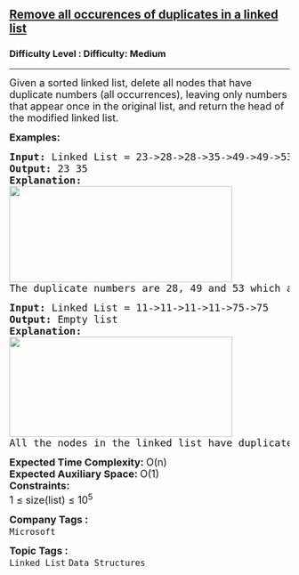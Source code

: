 <h2><a href="https://www.geeksforgeeks.org/problems/remove-all-occurences-of-duplicates-in-a-linked-list/1">Remove all occurences of duplicates in a linked list</a></h2><h3>Difficulty Level : Difficulty: Medium</h3><hr><div class="problems_problem_content__Xm_eO" bis_skin_checked="1"><p><span style="font-size: 18px;">Given a sorted linked list, delete all nodes that have duplicate numbers (all occurrences), leaving only numbers that appear once in the original list, and </span><span style="font-size: 18px;">return the head of the modified linked list.</span><span style="font-size: 18px;">&nbsp;</span></p>
<p><span style="font-size: 18px;"><strong>Examples:</strong></span></p>
<pre><span style="font-size: 18px;"><strong>Input: </strong></span><span style="font-size: 18px;">Linked List = 23-&gt;28-&gt;28-&gt;35-&gt;49-&gt;49-&gt;53-&gt;53</span>
<span style="font-size: 18px;"><strong>Output: </strong>23 35</span>
<span style="font-size: 18px;"><strong>Explanation: <br><img src="https://media.geeksforgeeks.org/img-practice/prod/addEditProblem/706411/Web/Other/blobid0_1719990710.png" width="400" height="173"><br></strong></span><span style="font-size: 18px;">The duplicate numbers are 28, 49 and 53 which are removed from the list.</span></pre>
<pre><span style="font-size: 18px;"><strong><span style="font-size: 18px;">Input:</span> </strong></span><span style="font-size: 18px;">Linked List =<strong> </strong>11-&gt;11-&gt;11-&gt;11-&gt;75-&gt;75</span>
<span style="font-size: 18px;"><strong>Output: </strong>Empty list</span>
<span style="font-size: 18px;"><strong><span style="font-size: 18px;">Explanation:</span> <br></strong></span><span style="font-size: 18px;"><img src="https://media.geeksforgeeks.org/img-practice/prod/addEditProblem/706411/Web/Other/blobid1_1719990734.png" width="401" height="180"><br>All the nodes in the linked list have duplicates. </span><span style="font-size: 18px;">Hence the resultant list would be empty.</span></pre>
<div bis_skin_checked="1"><span style="font-size: 18px;"><strong>Expected Time Complexity: </strong>O(n)</span></div>
<div bis_skin_checked="1"><span style="font-size: 18px;"><strong>Expected Auxiliary Space: </strong>O(1)<br></span><span style="font-size: 18px;"><strong>Constraints:</strong></span></div>
<div bis_skin_checked="1"><span style="font-size: 18px;">1 ≤ size(list) ≤ 10<sup>5</sup></span></div></div><p><span style=font-size:18px><strong>Company Tags : </strong><br><code>Microsoft</code>&nbsp;<br><p><span style=font-size:18px><strong>Topic Tags : </strong><br><code>Linked List</code>&nbsp;<code>Data Structures</code>&nbsp;